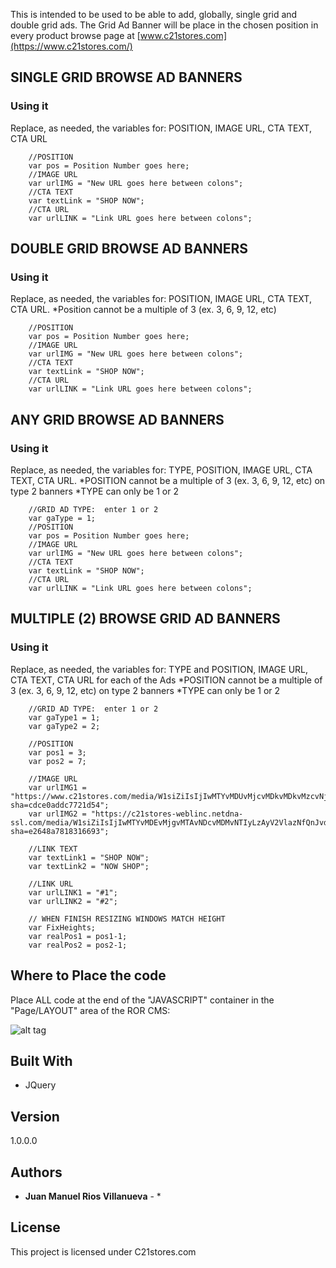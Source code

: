 This is intended to be used to be able to add, globally, single grid and double grid ads.
The Grid Ad Banner will be place in the chosen position in every product browse page at [www.c21stores.com](https://www.c21stores.com/) 

## SINGLE GRID BROWSE AD BANNERS

### Using it

Replace, as needed, the variables for: POSITION, IMAGE URL, CTA TEXT, CTA URL

``` 
	//POSITION
	var pos = Position Number goes here;
	//IMAGE URL
	var urlIMG = "New URL goes here between colons";
	//CTA TEXT
	var textLink = "SHOP NOW";
	//CTA URL
	var urlLINK = "Link URL goes here between colons";
```



## DOUBLE GRID BROWSE AD BANNERS

### Using it

Replace, as needed, the variables for: POSITION, IMAGE URL, CTA TEXT, CTA URL. 
*Position cannot be a multiple of 3 (ex. 3, 6, 9, 12, etc)

``` 
	//POSITION
	var pos = Position Number goes here;
	//IMAGE URL
	var urlIMG = "New URL goes here between colons";
	//CTA TEXT
	var textLink = "SHOP NOW";
	//CTA URL
	var urlLINK = "Link URL goes here between colons";
```

## ANY GRID BROWSE AD BANNERS

### Using it

Replace, as needed, the variables for: TYPE, POSITION, IMAGE URL, CTA TEXT, CTA URL. 
*POSITION cannot be a multiple of 3 (ex. 3, 6, 9, 12, etc) on type 2 banners
*TYPE can only be 1 or 2

``` 
	//GRID AD TYPE:  enter 1 or 2
	var gaType = 1;
	//POSITION
	var pos = Position Number goes here;
	//IMAGE URL
	var urlIMG = "New URL goes here between colons";
	//CTA TEXT
	var textLink = "SHOP NOW";
	//CTA URL
	var urlLINK = "Link URL goes here between colons";
```


## MULTIPLE (2) BROWSE GRID AD BANNERS

### Using it

Replace, as needed, the variables for: TYPE and POSITION, IMAGE URL, CTA TEXT, CTA URL for each of the Ads
*POSITION cannot be a multiple of 3 (ex. 3, 6, 9, 12, etc) on type 2 banners
*TYPE can only be 1 or 2

``` 
	//GRID AD TYPE:  enter 1 or 2
	var gaType1 = 1;
	var gaType2 = 2;

	//POSITION
	var pos1 = 3;
	var pos2 = 7;

	//IMAGE URL
	var urlIMG1 = "https://www.c21stores.com/media/W1siZiIsIjIwMTYvMDUvMjcvMDkvMDkvMzcvNjc4LzM3MHg1NTMuanBnIl1d/370x553.jpg?sha=cdce0addc7721d54";
	var urlIMG2 = "https://c21stores-weblinc.netdna-ssl.com/media/W1siZiIsIjIwMTYvMDEvMjgvMTAvNDcvMDMvNTIyLzAyV2VlazNfQnJvd3NlR3JpZF9fRW5sYXJnZWRfaW1hZ2VzLmpwZyJdXQ/02Week3_BrowseGrid__Enlarged_images.jpg?sha=e2648a7818316693";

	//LINK TEXT
	var textLink1 = "SHOP NOW";
	var textLink2 = "NOW SHOP";

	//LINK URL
	var urlLINK1 = "#1";
	var urlLINK2 = "#2";
	
	// WHEN FINISH RESIZING WINDOWS MATCH HEIGHT
	var FixHeights;
	var realPos1 = pos1-1;
	var realPos2 = pos2-1;
```


## Where to Place the code
Place ALL code at the end of the "JAVASCRIPT" container in the "Page/LAYOUT" area of the ROR CMS:

![alt tag](https://www.c21stores.com/media/W1siZiIsIjIwMTYvMDYvMDEvMTEvMDgvMDYvOTc0L1NjcmVlbl9TaG90XzIwMTZfMDZfMDFfYXRfMTEuMDMuMThfQU0ucG5nIl1d/Screen%20Shot%202016-06-01%20at%2011.03.18%20AM.png?sha=6b211be4b6b046e3)


## Built With

* JQuery

## Version

1.0.0.0

## Authors

* **Juan Manuel Rios Villanueva** - * 

<!-- See also the list of [contributors](https://github.com/your/project/contributors) who participated in this project. -->

## License

This project is licensed under C21stores.com<!--  - see the [LICENSE.md](LICENSE.md) file for details -->

<!-- ## Acknowledgments

* Hat tip to anyone who's code was used
* Inspiration
* etc
 -->